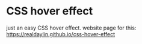 # CSS hover effect

just an easy CSS hover effect.
website page for this: https://realdaylin.github.io/css-hover-effect
